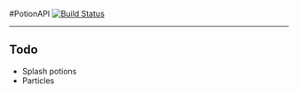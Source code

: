 #PotionAPI [![Build Status](http://ci.tterrag.com/job/PotionAPI/badge/icon)](http://ci.tterrag.com/job/PotionAPI/)
___
## Todo

- Splash potions
- Particles
